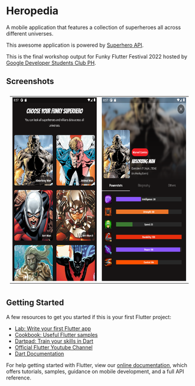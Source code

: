# Heropedia

A mobile application that features a collection of superheroes all across different universes.

This awesome application is powered by [Superhero API](https://superheroapi.com/).

This is the final workshop output for Funky Flutter Festival 2022 hosted by 
[Google Developer Students Club PH](https://www.facebook.com/dsc.philippines).
## Screenshots
<table style="padding:10px">
  <tr>
    <td> 
        <img src="assets/screenshots/page_1.png" alt="1" width=279px height=496px >
    </td>
    <td>
        <img src="assets/screenshots/page_2.png" alt="2" width = 279px height=496px>
    </td>
  </tr>
</table>

## Getting Started
A few resources to get you started if this is your first Flutter project:

- [Lab: Write your first Flutter app](https://flutter.dev/docs/get-started/codelab)
- [Cookbook: Useful Flutter samples](https://flutter.dev/docs/cookbook)
- [Dartpad: Train your skills in Dart](https://dart.dev/#try-dart)
- [Official Flutter Youtube Channel](https://www.youtube.com/channel/UCwXdFgeE9KYzlDdR7TG9cMw)
- [Dart Documentation](https://dart.dev/guides)

For help getting started with Flutter, view our
[online documentation](https://flutter.dev/docs), which offers tutorials,
samples, guidance on mobile development, and a full API reference.
